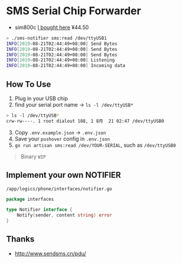 # SMS Serial Chip Forwarder

* sim800c [I bought here](https://item.taobao.com/item.htm?id=584802370108) ¥44.50

```bash
> ./sms-notifier sms:read /dev/ttyUSB1
INFO[2019-08-21T02:44:49+08:00] Send Bytes                                    bytes="ATE0\r\n" length=6
INFO[2019-08-21T02:44:49+08:00] Send Bytes                                    bytes="AT+CMEE=1\r\n" length=11
INFO[2019-08-21T02:44:49+08:00] Send Bytes                                    bytes="AT+CMGF=0\r\n" length=11
INFO[2019-08-21T02:44:49+08:00] Listening                                     com_port=/dev/ttyUSB1
INFO[2019-08-21T02:44:49+08:00] Incoming data                                 data=OK
```

## How To Use
1. Plug in your USB chip
2. find your serial port name -> `ls -l /dev/ttyUSB*`
```bash
> ls -l /dev/ttyUSB*
crw-rw----. 1 root dialout 188, 1 8月  21 02:47 /dev/ttyUSB0
```
3. Copy `.env.example.json` -> `.env.json`
4. Save your `pushover` config in `.env.json`
5. `go run artisan sms:read /dev/YOUR-SERIAL`, such as `/dev/ttyUSB0`

> Binary `WIP`

## Implement your own NOTIFIER
`/app/logics/phone/interfaces/notifier.go`  
```go
package interfaces

type Notifier interface {
	Notify(sender, content string) error
}
```

## Thanks
* http://www.sendsms.cn/pdu/
